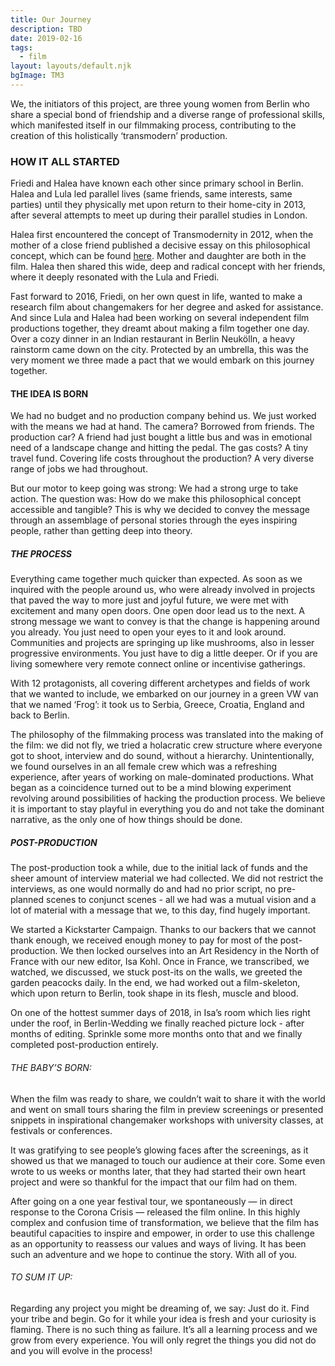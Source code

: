 ```yaml
---
title: Our Journey
description: TBD
date: 2019-02-16
tags:
  - film
layout: layouts/default.njk
bgImage: TM3
---
```


We, the initiators of this project, are three young women from Berlin who share a special bond of friendship and a diverse range of professional skills, which manifested itself in our filmmaking process, contributing to the creation of this holistically ‘transmodern’ production.

### HOW IT ALL STARTED
Friedi and Halea have known each other since primary school in Berlin. Halea and Lula led parallel lives (same friends, same interests, same parties) until they physically met upon return to their home-city in 2013, after several attempts to meet up during their parallel studies in London.

Halea first encountered the concept of Transmodernity in 2012, when the mother of a close friend published a decisive essay on this philosophical concept, which can be found <a href="https://drive.google.com/file/d/1hEyNdAIyn6sBdexz7oIeeDw0N3Q1yjvZ/view?usp=sharing" target="_blank" rel="noopener noreferrer">here</a>. Mother and daughter are both in the film. Halea then shared this wide, deep and radical concept with her friends, where it deeply resonated with the Lula and Friedi.

Fast forward to 2016, Friedi, on her own quest in life, wanted to make a research film about changemakers for her degree and asked for assistance. And since Lula and Halea had been working on several independent film productions together, they dreamt about making a film together one day. Over a cozy dinner in an Indian restaurant in Berlin Neukölln, a heavy rainstorm came down on the city. Protected by an umbrella, this was the very moment we three made a pact that we would embark on this journey together.

#### THE IDEA IS BORN
We had no budget and no production company behind us. We just worked with the means we had at hand. The camera? Borrowed from friends. The production car? A friend had just bought a little bus and was in emotional need of a landscape change and hitting the pedal. The gas costs? A tiny travel fund. Covering life costs throughout the production? A very diverse range of jobs we had throughout.

But our motor to keep going was strong: We had a strong urge to take action.
The question was: How do we make this philosophical concept accessible and tangible? This is why we decided to convey the message through an assemblage of personal stories through the eyes inspiring people, rather than getting deep into theory.

##### THE PROCESS
Everything came together much quicker than expected. As soon as we inquired with the people around us, who were already involved in projects that paved the way to more just and joyful future, we were met with excitement and many open doors. One open door lead us to the next.
A strong message we want to convey is that the change is happening around you already. You just need to open your eyes to it and look around. Communities and projects are springing up like mushrooms, also in lesser progressive environments. You just have to dig a little deeper. Or if you are living somewhere very remote connect online or incentivise gatherings.

With 12 protagonists, all covering different archetypes and fields of work that we wanted to include, we embarked on our journey in a green VW van that we named ‘Frog’:  it took us to Serbia, Greece, Croatia, England and back to Berlin.

The philosophy of the filmmaking process was translated into the making of the film: we did not fly, we tried a holacratic crew structure where everyone got to shoot, interview and do sound, without a hierarchy. Unintentionally, we found ourselves in an all female crew which was a refreshing experience, after years of working on male-dominated productions. What began as a coincidence turned out to be a mind blowing experiment revolving around possibilities of hacking the production process. We believe it is important to stay playful in everything you do and not take the dominant narrative, as the only one of how things should be done.

##### POST-PRODUCTION
The post-production took a while, due to the initial lack of funds and the sheer amount of interview material we had collected. We did not restrict the interviews, as one would normally do and had no prior script, no pre-planned scenes to conjunct scenes - all we had was a mutual vision and a lot of material with a message that we, to this day, find hugely important.

We started a Kickstarter Campaign. Thanks to our backers that we cannot thank enough, we received enough money to pay for most of the post-production. We then locked ourselves into an Art Residency in the North of France with our new editor, Isa Kohl. Once in France,  we transcribed, we watched, we discussed, we stuck post-its on the walls, we greeted the garden peacocks daily. In the end, we had worked out a film-skeleton, which upon return to Berlin, took shape in its flesh, muscle and blood.

On one of the hottest summer days of 2018, in Isa’s room which lies right under the roof, in Berlin-Wedding we finally reached picture lock - after months of editing. Sprinkle some more months onto that and we finally completed post-production entirely.

###### THE BABY’S BORN:
When the film was ready to share, we couldn’t wait to share it with the world and went on small tours sharing the film in preview screenings or presented snippets in inspirational changemaker workshops with university classes, at festivals or conferences.

It was gratifying to see people’s glowing faces after the screenings, as it showed us that we managed to touch our audience at their core. Some even wrote to us weeks or months later, that they had started their own heart project and were so thankful for the impact that our film had on them.

After going on a one year festival tour, we spontaneously — in direct response to the Corona Crisis — released the film online. In this highly complex and confusion time of transformation, we believe that the film has beautiful capacities to inspire and empower, in order to use this challenge as an opportunity to reassess our values and ways of living.
It has been such an adventure and we hope to continue the story. With all of you.

###### TO SUM IT UP:
Regarding any project you might be dreaming of, we say: Just do it. Find your tribe and begin. Go for it while your idea is fresh and your curiosity is flaming. There is no such thing as failure. It’s all a learning process and we grow from every experience. You will only regret the things you did not do and you will evolve in the process!
